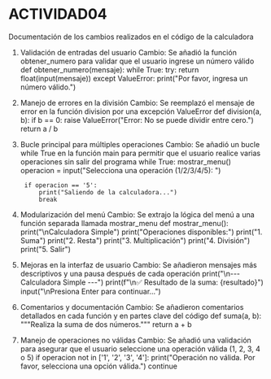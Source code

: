 # ACTIVIDAD04

Documentación de los cambios realizados en el código de la calculadora

1. Validación de entradas del usuario
Cambio: Se añadió la función obtener_numero para validar que el usuario ingrese un número válido
    def obtener_numero(mensaje):
        while True:
            try:
                return float(input(mensaje))
            except ValueError:
                print("Por favor, ingresa un número válido.")

2. Manejo de errores en la división
Cambio: Se reemplazó el mensaje de error en la función division por una excepción ValueError
    def division(a, b):
        if b == 0:
            raise ValueError("Error: No se puede dividir entre cero.")
        return a / b

3. Bucle principal para múltiples operaciones
Cambio: Se añadió un bucle while True en la función main para permitir que el usuario realice varias operaciones sin salir del programa
    while True:
        mostrar_menu()
        operacion = input("Selecciona una operación (1/2/3/4/5): ")

        if operacion == '5':
            print("Saliendo de la calculadora...")
            break

4. Modularización del menú
Cambio: Se extrajo la lógica del menú a una función separada llamada mostrar_menu
    def mostrar_menu():
        print("\nCalculadora Simple")
        print("Operaciones disponibles:")
        print("1. Suma")
        print("2. Resta")
        print("3. Multiplicación")
        print("4. División")
        print("5. Salir")

5. Mejoras en la interfaz de usuario
Cambio: Se añadieron mensajes más descriptivos y una pausa después de cada operación
    print("\n--- Calculadora Simple ---")
    print(f"\n✅ Resultado de la suma: {resultado}")
    input("\nPresiona Enter para continuar...")

6. Comentarios y documentación
Cambio: Se añadieron comentarios detallados en cada función y en partes clave del código
    def suma(a, b):
        """Realiza la suma de dos números."""
        return a + b

7. Manejo de operaciones no válidas
Cambio: Se añadió una validación para asegurar que el usuario seleccione una operación válida (1, 2, 3, 4 o 5)
    if operacion not in ['1', '2', '3', '4']:
        print("Operación no válida. Por favor, selecciona una opción válida.")
        continue
